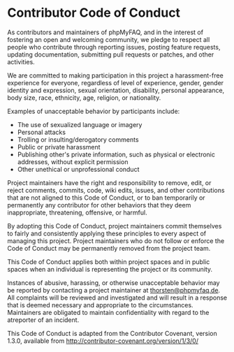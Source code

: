 # Contributor Code of Conduct

As contributors and maintainers of phpMyFAQ, and in the interest of fostering an open and welcoming community, we pledge to respect 
all people who contribute through reporting issues, posting feature requests, updating documentation, submitting pull requests or 
patches, and other activities.

We are committed to making participation in this project a harassment-free experience for everyone, regardless of level of experience, 
gender, gender identity and expression, sexual orientation, disability, personal appearance, body size, race, ethnicity, age, religion, 
or nationality.

Examples of unacceptable behavior by participants include:

- The use of sexualized language or imagery
- Personal attacks
- Trolling or insulting/derogatory comments
- Public or private harassment
- Publishing other's private information, such as physical or electronic addresses, without explicit permission
- Other unethical or unprofessional conduct

Project maintainers have the right and responsibility to remove, edit, or reject comments, commits, code, wiki edits, issues, and other 
contributions that are not aligned to this Code of Conduct, or to ban temporarily or permanently any contributor for other behaviors 
that they deem inappropriate, threatening, offensive, or harmful.

By adopting this Code of Conduct, project maintainers commit themselves to fairly and consistently applying these principles to every 
aspect of managing this project. Project maintainers who do not follow or enforce the Code of Conduct may be permanently removed from 
the project team.

This Code of Conduct applies both within project spaces and in public spaces when an individual is representing the project or its 
community.

Instances of abusive, harassing, or otherwise unacceptable behavior may be reported by contacting a project maintainer at 
[thorsten@phpmyfaq.de](mailto:thorsten@phpmyfaq.de). All complaints will be reviewed and investigated and will result in a response 
that is deemed necessary and appropriate to the circumstances. Maintainers are obligated to maintain confidentiality with regard to 
the atreporter of an incident.

This Code of Conduct is adapted from the Contributor Covenant, version 1.3.0, available from 
http://contributor-covenant.org/version/1/3/0/
